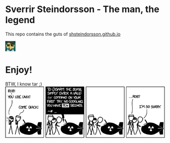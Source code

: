 Sverrir Steindorsson - The man, the legend
==========================================

This repo contains the guts of [shsteindorsson.github.io](https://shsteindorsson.github.io)

![](https://raw.githubusercontent.com/shsteindorsson/shsteindorsson.github.io/master/images/8bit_shs_icon.png) 

# Enjoy!

BTW, I know tar ;)
![](https://raw.githubusercontent.com/shsteindorsson/shsteindorsson.github.io/master/images/xkcd_tar.png)
